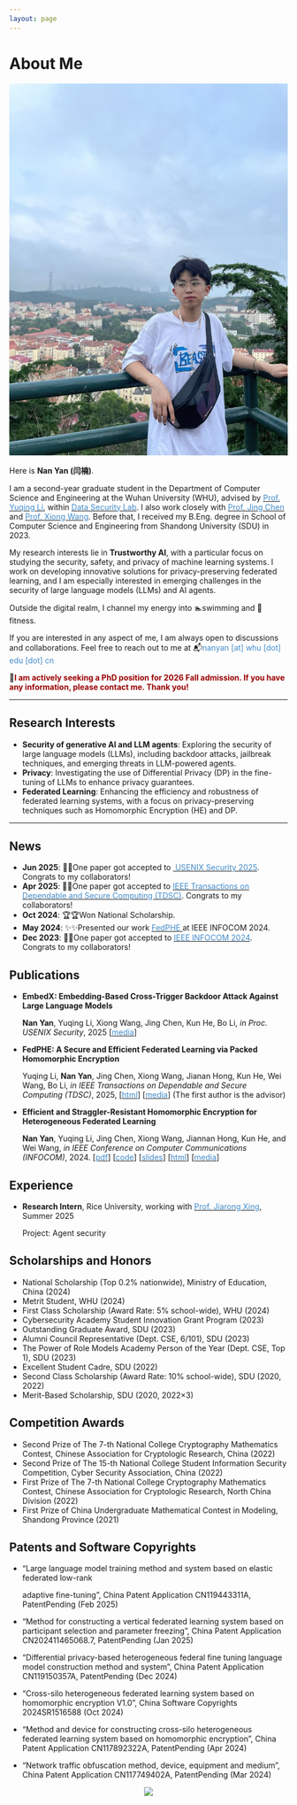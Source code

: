 ```yaml
---
layout: page
---
```


# About Me

<img src="images\photo\photo2.jpg" class="floatpic">

Here is **Nan Yan (闫楠)**.<br>

I am a second-year graduate student in the Department of Computer Science and Engineering at the Wuhan University (WHU), advised by [<font color="#428bca">Prof. Yuqing Li</font>](https://liyuqingwhu.github.io/lyq/), within [<font color="#428bca">Data Security Lab</font>](https://datasec.whu.edu.cn/). I also work closely with [<font color="#428bca">Prof. Jing Chen</font>](https://cse.whu.edu.cn/info/1101/1784.htm) and [<font color="#428bca">Prof. Xiong Wang</font>](https://wangxionghome.github.io/). Before that, I received my B.Eng. degree in School of Computer Science and Engineering from Shandong University (SDU) in 2023.

My research interests lie in **Trustworthy AI**, with a particular focus on studying the security, safety, and privacy of machine learning systems. I work on developing innovative solutions for privacy-preserving federated learning, and I am especially interested in emerging challenges in the security of large language models (LLMs) and AI agents.

Outside the digital realm, I channel my energy into 🏊swimming and 💪fitness.

If you are interested in any aspect of me, I am always open to discussions and collaborations. Feel free to reach out to me at  📬<font color="#428bca">nanyan [at] whu [dot] edu [dot] cn</font> 

📌**<font color="#990000">I am actively seeking a PhD position for 2026 Fall admission. If you have any information, please contact me. Thank you!</font>**

---

## Research Interests

- **Security of generative AI and LLM agents**: Exploring the security of large language models (LLMs), including backdoor attacks, jailbreak techniques, and emerging threats in LLM-powered agents.
- **Privacy**: Investigating the use of Differential Privacy (DP) in the fine-tuning of LLMs to enhance privacy guarantees.
- **Federated Learning**: Enhancing the efficiency and robustness of federated learning systems, with a focus on privacy-preserving techniques such as Homomorphic Encryption (HE) and DP.

---

## News 

- **Jun 2025**: 🎉🎉One paper got accepted to [<font color="#428bca"> USENIX Security 2025</font>](https://www.usenix.org/conference/usenixsecurity25). Congrats to my collaborators!
- **Apr 2025**: 🎉🎉One paper got accepted to [<font color="#428bca"> IEEE Transactions on Dependable and Secure Computing (TDSC)</font>](https://ieeexplore.ieee.org/xpl/aboutJournal.jsp?punumber=8858). Congrats to my collaborators!
- **Oct 2024**: 🏆🏆Won National Scholarship.
- **May 2024**: ✨✨Presented our work [<font color="#428bca">FedPHE</font> ](https://ieeexplore.ieee.org/abstract/document/10621440) at IEEE INFOCOM 2024.
- **Dec 2023**: 🎉🎉One paper got accepted to [<font color="#428bca">IEEE INFOCOM 2024</font>](https://infocom2024.ieee-infocom.org/). Congrats to my collaborators!

## Publications

- **EmbedX: Embedding-Based Cross-Trigger Backdoor Attack Against Large Language Models**

  **Nan Yan**, Yuqing Li, Xiong Wang, Jing Chen, Kun He, Bo Li, *in Proc. USENIX Security*, 2025 [[<font color="#428bca">media</font>](https://mp.weixin.qq.com/s/HXNWzYXjpwvp0jdKn38XaA)]

- **FedPHE: A Secure and Efficient Federated Learning via Packed Homomorphic Encryption**

  Yuqing Li, **Nan Yan**, Jing Chen, Xiong Wang, Jianan Hong, Kun He, Wei Wang, Bo Li, *in IEEE Transactions on Dependable and Secure Computing (TDSC)*, 2025, [[<font color="#428bca">html</font>](https://ieeexplore.ieee.org/abstract/document/10989521)] [[<font color="#428bca">media</font>](https://mp.weixin.qq.com/s/PbtUnfAdehsoR-ZfR8Y1ew)] (The first author is the advisor)

- **Efficient and Straggler-Resistant Homomorphic Encryption for Heterogeneous Federated Learning**

  **Nan Yan**, Yuqing Li, Jing Chen, Xiong Wang, Jiannan Hong, Kun He, and Wei Wang, *in IEEE Conference on Computer Communications (INFOCOM)*, 2024. [[<font color="#428bca">pdf</font>](https://lunan0320.github.io/file/papers/NanYan-INFOCOM24.pdf)] [[<font color="#428bca">code</font>](https://github.com/lunan0320/FedPHE)] [[<font color="#428bca">slides</font>](https://lunan0320.github.io/file/papers/NanYan-INFOCOM24-slides.pdf)] [[<font color="#428bca">html</font>](https://ieeexplore.ieee.org/document/10621440)] [[<font color="#428bca">media</font>](https://mp.weixin.qq.com/s/XoV_rBOEaz9ruhvX6h6Ztw)]

## Experience

- **Research Intern**, Rice University, working with [<font color="#428bca">Prof. Jiarong Xing</font>](https://jxing.me/), Summer 2025

  Project: Agent security


##  Scholarships and Honors

- National Scholarship (Top 0.2% nationwide), Ministry of Education, China (2024)
- Metrit Student, WHU (2024)
-  First Class Scholarship (Award Rate: 5% school-wide), WHU (2024)
- Cybersecurity Academy Student Innovation Grant Program (2023)
- Outstanding Graduate Award, SDU (2023)
- Alumni Council Representative (Dept. CSE, 6/101), SDU (2023)
- The Power of Role Models Academy Person of the Year (Dept. CSE, Top 1), SDU (2023)
-  Excellent Student Cadre, SDU (2022)
- Second Class Scholarship (Award Rate: 10% school-wide), SDU (2020, 2022)
- Merit-Based Scholarship, SDU (2020, 2022×3)

##  Competition Awards

- Second Prize of The 7-th National College Cryptography Mathematics Contest, Chinese Association for Cryptologic Research, China (2022)
- Second Prize of The 15-th National College Student Information Security Competition, Cyber Security Association, China (2022)
- First Prize of The 7-th National College Cryptography Mathematics Contest, Chinese Association for Cryptologic Research, North China Division (2022)
- First Prize of China Undergraduate Mathematical Contest in Modeling, Shandong Province (2021)

##  Patents and Software Copyrights

- &ldquo;Large language model training method and system based on elastic federated low-rank

  adaptive fine-tuning&rdquo;, China Patent Application CN119443311A, PatentPending (Feb 2025)

- &ldquo;Method for constructing a vertical federated learning system based on participant selection and parameter freezing&rdquo;, China Patent Application CN202411465068.7, PatentPending (Jan 2025)

- &ldquo;Differential privacy-based heterogeneous federal fine tuning language model construction method and system&rdquo;, China Patent Application CN119150357A, PatentPending (Dec 2024)

- &ldquo;Cross-silo heterogeneous federated learning system based on homomorphic encryption V1.0&rdquo;, China Software Copyrights 2024SR1516588 (Oct 2024)

- &ldquo;Method and device for constructing cross-silo heterogeneous federated learning system based on homomorphic encryption&rdquo;, China Patent Application CN117892322A, PatentPending (Apr 2024)

- &ldquo;Network traffic obfuscation method, device, equipment and medium&rdquo;, China Patent Application CN117749402A, PatentPending (Mar 2024)

<div style="text-align: center;">
  <a href="https://clustrmaps.com/site/1c589" title="ClustrMaps"><img src="//www.clustrmaps.com/map_v2.png?d=SyeUVfbLgTPj_Jd0Sk1e10UKgOSeqim_lijx_SJdDeA&cl=ffffff&t=tt" /></a >
</div>